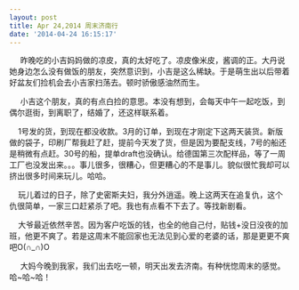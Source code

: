 ```yaml
---
layout: post
title: Apr 24,2014 周末济南行
date: '2014-04-24 16:15:17'
---
```



     昨晚吃的小吉妈妈做的凉皮，真的太好吃了。凉皮像米皮，酱调的正。大丹说她身边怎么没有做饭的朋友，突然意识到，小吉是这么稀缺。于是萌生出以后带着好盆友们捡机会去小吉家扫荡去。顿时骄傲感油然而生。

     小吉这个朋友，真的有点白捡的意思。本没有想到，会每天中午一起吃饭，到偶尔逛街，到离职了，结婚了，还这样联系着。

    1号发的货，到现在都没收款。3月的订单，到现在才刚定下这两天装货。新版做的袋子，印刷厂帮我赶了赶，提前今天发了货，但是因为要配支线，7号的船还是稍微有点赶。30号的船，提单draft也没确认。给德国第三次配样品，等了一周工厂也没发出来。。。事儿很多，很糟心，但更糟心的不是事儿。貌似很忙我却可以挤出很多时间来玩儿。哈哈。

    玩儿着过的日子，除了史密斯夫妇，我分外逍遥。晚上这两天在追复仇，这个仇很简单，一家三口赶紧杀了吧。我也有点看不下去了。等找新剧看。

    大爷最近依然辛苦。因为客户吃饭的钱，也全的他自己付，贴钱+没日没夜的加班，他更不爽了。若是这周末不能回家也无法见到心爱的老婆的话，那是更更不爽吧O(∩_∩)O

     大妈今晚到我家，我们出去吃一顿，明天出发去济南。有种恍惚周末的感觉。哈~哈~哈！


